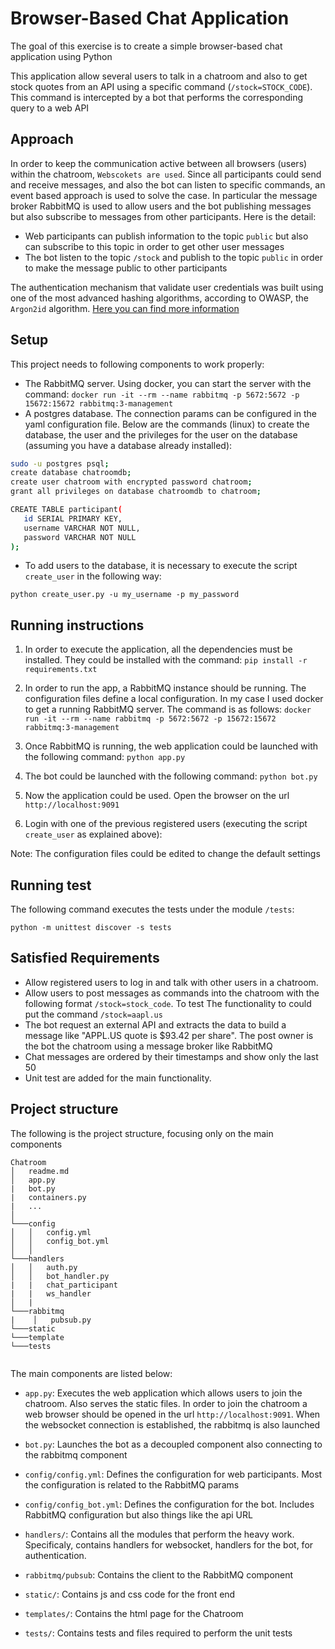 # Browser-Based Chat Application
The goal of this exercise is to create a simple browser-based chat application using Python

This application allow several users to talk in a chatroom and also to get stock quotes
from an API using a specific command (`/stock=STOCK_CODE`). This command is intercepted by a bot that performs the corresponding query to a web API

## Approach
In order to keep the communication active between all browsers (users) within the chatroom, `Webscokets are used`.
Since all participants could send and receive messages, and also the bot can listen to specific commands, an event based approach is used to solve the case. In particular the message broker RabbitMQ is used to allow users and the bot publishing messages but also subscribe to messages from other participants. Here is the detail:
- Web participants can publish information to the topic `public` but also can subscribe to this topic in order to get other user messages
- The bot listen to the topic `/stock` and publish to the topic `public` in order to make the message public to other participants

The authentication mechanism that validate user credentials was built using one of the most advanced hashing algorithms, according to OWASP, the `Argon2id` algorithm. [Here you can find more information](https://cheatsheetseries.owasp.org/cheatsheets/Password_Storage_Cheat_Sheet.html)  
   
## Setup
This project needs to following components to work properly:
- The RabbitMQ server. Using docker, you can start the server with the command:
`docker run -it --rm --name rabbitmq -p 5672:5672 -p 15672:15672 rabbitmq:3-management`
- A postgres database. The connection params can be configured in the yaml configuration file. Below are the commands (linux) to create the database, the user and the privileges for the user on the database (assuming you have a database already installed):
```bash
sudo -u postgres psql;
create database chatroomdb;
create user chatroom with encrypted password chatroom;
grant all privileges on database chatroomdb to chatroom;

CREATE TABLE participant(
   id SERIAL PRIMARY KEY,
   username VARCHAR NOT NULL,
   password VARCHAR NOT NULL
);
```  
- To add users to the database, it is necessary to execute the script `create_user` in the following way:

`python create_user.py -u my_username -p my_password`    
 

## Running instructions
1. In order to execute the application, all the dependencies must be installed. They could be installed with the command:
`pip install -r requirements.txt`

2. In order to run the app, a RabbitMQ instance should be running. The configuration files define a local configuration. In my case I used docker to get a running RabbitMQ server. The command is as follows:
`docker run -it --rm --name rabbitmq -p 5672:5672 -p 15672:15672 rabbitmq:3-management` 

3. Once RabbitMQ is running, the web application could be launched with the following command:
`python app.py`

4. The bot could be launched with the following command:
`python bot.py`

5. Now the application could be used. Open the browser on the url `http://localhost:9091`

6. Login with one of the previous registered users (executing the script `create_user` as explained above):


 
Note: The configuration files could be edited to change the default settings

## Running test
The following command executes the tests under the module `/tests`:
```
python -m unittest discover -s tests

``` 

## Satisfied Requirements
- Allow registered users to log in and talk with other users in a chatroom. 
- Allow users to post messages as commands into the chatroom with the following format
`/stock=stock_code`. To test The functionality to could put the command `/stock=aapl.us` 
- The bot request an external API and extracts the data to build a message like "APPL.US quote is $93.42 per share". The post owner is the bot
the chatroom using a message broker like RabbitMQ
- Chat messages are ordered by their timestamps and show only the last 50
- Unit test are added for the main functionality.


## Project structure
The following is the project structure, focusing only on the main components

```
Chatroom
│   readme.md
│   app.py
|   bot.py
|   containers.py
|   ...    
│
└───config
│   │   config.yml
│   │   config_bot.yml
│   │
└───handlers
│   │   auth.py
│   │   bot_handler.py
|   |   chat_participant
|   |   ws_handler
│   |
└───rabbitmq
|    │   pubsub.py
└───static
└───template
└───tests
    
```

The main components are listed below:
- `app.py`: Executes the web application which allows users to join the chatroom. Also serves the static files. In order to join the chatroom a web browser should be opened in the url `http://localhost:9091`. When the websocket connection is established, the rabbitmq is also launched 
- `bot.py`: Launches the bot as a decoupled component also connecting to the rabbitmq component 

- `config/config.yml`: Defines the configuration for web participants. Most the configuration is related to the RabbitMQ params
- `config/config_bot.yml`: Defines the configuration for the bot. Includes RabbitMQ configuration but also things like the api URL

- `handlers/`: Contains all the modules that perform the heavy work. Specificaly, contains handlers for websocket, handlers for the bot, for authentication.
- `rabbitmq/pubsub`: Contains the client to the RabbitMQ component
- `static/`: Contains js and css code for the front end
- `templates/`: Contains the html page for the Chatroom
- `tests/`: Contains tests and files required to perform the unit tests 